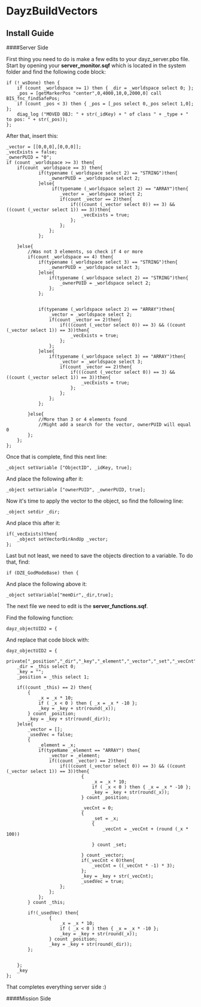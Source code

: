 DayzBuildVectors
================

Install Guide
-------------

####Server Side

First thing you need to do is make a few edits to your dayz_server.pbo file.
Start by opening your **server_monitor.sqf** which is located in the system folder and find the following code block:

```
if (!_wsDone) then {
	if (count _worldspace >= 1) then { _dir = _worldspace select 0; };
	_pos = [getMarkerPos "center",0,4000,10,0,2000,0] call BIS_fnc_findSafePos;
	if (count _pos < 3) then { _pos = [_pos select 0,_pos select 1,0]; };
	diag_log ("MOVED OBJ: " + str(_idKey) + " of class " + _type + " to pos: " + str(_pos));
};
```

After that, insert this:
```
_vector = [[0,0,0],[0,0,0]];
_vecExists = false;
_ownerPUID = "0";	
if (count _worldspace >= 3) then{
	if(count _worldspace == 3) then{
			if(typename (_worldspace select 2) == "STRING")then{
				_ownerPUID = _worldspace select 2;
			}else{
				 if(typename (_worldspace select 2) == "ARRAY")then{
					_vector = _worldspace select 2;
					if(count _vector == 2)then{
						if(((count (_vector select 0)) == 3) && ((count (_vector select 1)) == 3))then{
							_vecExists = true;
						};
					};
				};					
			};
			
	}else{
		//Was not 3 elements, so check if 4 or more
		if(count _worldspace == 4) then{
			if(typename (_worldspace select 3) == "STRING")then{
				_ownerPUID = _worldspace select 3;
			}else{
				if(typename (_worldspace select 2) == "STRING")then{
					_ownerPUID = _worldspace select 2;
				};
			};
	
	
			if(typename (_worldspace select 2) == "ARRAY")then{
				_vector = _worldspace select 2;
				if(count _vector == 2)then{
					if(((count (_vector select 0)) == 3) && ((count (_vector select 1)) == 3))then{
						_vecExists = true;
					};
				};
			}else{
				if(typename (_worldspace select 3) == "ARRAY")then{
					_vector = _worldspace select 3;
					if(count _vector == 2)then{
						if(((count (_vector select 0)) == 3) && ((count (_vector select 1)) == 3))then{
							_vecExists = true;
						};
					};
				};
			};
			
		}else{
			//More than 3 or 4 elements found
			//Might add a search for the vector, ownerPUID will equal 0
		};
	};
}; 
```

Once that is complete, find this next line:
```
_object setVariable ["ObjectID", _idKey, true];
```
And place the following after it:
```
_object setVariable ["ownerPUID", _ownerPUID, true];
```
Now it's time to apply the vector to the object, so find the following line:
```
_object setdir _dir;
```
And place this after it:
```
if(_vecExists)then{
	_object setVectorDirAndUp _vector;
}; 
```
Last but not least, we need to save the objects direction to a variable. To do that, find:
```
if (DZE_GodModeBase) then {
```
And place the following above it:
```
_object setVariable["memDir",_dir,true];
```


The next file we need to edit is the **server_functions.sqf**.

Find the following function:
```
dayz_objectUID2 = {
```
And replace that code block with:
```
dayz_objectUID2 = {
	private["_position","_dir","_key","_element","_vector","_set","_vecCnt","_usedVec"];
	_dir = _this select 0;
	_key = "";
	_position = _this select 1;
	
	if((count _this) == 2) then{
		{
			_x = _x * 10;
			if ( _x < 0 ) then { _x = _x * -10 };
			_key = _key + str(round(_x));
		} count _position;
		_key = _key + str(round(_dir));
	}else{
		_vector = [];
		_usedVec = false;
		{
			_element = _x;
			if(typeName _element == "ARRAY") then{
				_vector = _element;
				if((count _vector) == 2)then{
					if(((count (_vector select 0)) == 3) && ((count (_vector select 1)) == 3))then{
							{
								_x = _x * 10;
								if ( _x < 0 ) then { _x = _x * -10 };
								_key = _key + str(round(_x));
							} count _position;
							
							_vecCnt = 0;
							{
								_set = _x;
								{
									_vecCnt = _vecCnt + (round (_x * 100))
									
								} count _set;
								
							} count _vector;
							if(_vecCnt < 0)then{
								_vecCnt = ((_vecCnt * -1) * 3);
							};
							_key = _key + str(_vecCnt);
							_usedVec = true;
					};
				};
			};
		} count _this;
		
		if!(_usedVec) then{
				{
					_x = _x * 10;
					if ( _x < 0 ) then { _x = _x * -10 };
					_key = _key + str(round(_x));
				} count _position;
				_key = _key + str(round(_dir));
		};
		
		
	};
	_key
};
```

That completes everything server side :)

####Mission Side
